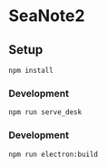 # SeaNote2

## Setup
```
npm install
```

### Development
```
npm run serve_desk
```


### Development
```
npm run electron:build
```
